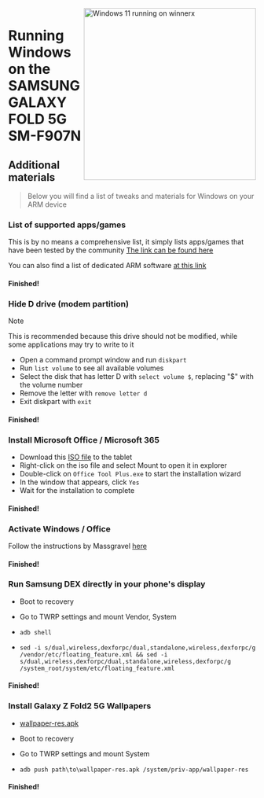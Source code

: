 <img align="right" src="https://github.com/galaxysollector/woa-winnerx/blob/main/winnerx.png" width="350" alt="Windows 11 running on winnerx">

# Running Windows on the SAMSUNG GALAXY FOLD 5G SM-F907N

## Additional materials
> Below you will find a list of tweaks and materials for Windows on your ARM device

### List of supported apps/games
This is by no means a comprehensive list, it simply lists apps/games that have been tested by the community
[The link can be found here](https://docs.google.com/spreadsheets/d/1XYuoySgYQE0HL573sA-0RGMX7I4lt5rWJuQ8Z8yRJNY/edit?usp=drivesdk)

You can also find a list of dedicated ARM software [at this link](https://armrepo.ver.lt/)

#### Finished!

### Hide D drive (modem partition)
> [!NOTE]
> This is recommended because this drive should not be modified, while some applications may try to write to it

- Open a command prompt window and run ```diskpart```
- Run ```list volume``` to see all available volumes
- Select the disk that has letter D with ```select volume $```, replacing "$" with the volume number
- Remove the letter with ```remove letter d```
- Exit diskpart with ```exit```

#### Finished!

### Install Microsoft Office / Microsoft 365
- Download this [ISO file](https://mega.nz/file/hjAiSL4T#G7kOKpsUFpyL2UW9RQmY2e96urcQW5xZKdc7ciaNOy8) to the tablet
- Right-click on the iso file and select Mount to open it in explorer
- Double-click on ```Office Tool Plus.exe``` to start the installation wizard
- In the window that appears, click `Yes`
- Wait for the installation to complete

#### Finished!

### Activate Windows / Office
Follow the instructions by Massgravel [here](https://github.com/massgravel/Microsoft-Activation-Scripts)

#### Finished!

### Run Samsung DEX directly in your phone's display
- Boot to recovery

- Go to TWRP settings and mount Vendor, System

- ```adb shell```

- ```sed -i s/dual,wireless,dexforpc/dual,standalone,wireless,dexforpc/g /vendor/etc/floating_feature.xml && sed -i s/dual,wireless,dexforpc/dual,standalone,wireless,dexforpc/g /system_root/system/etc/floating_feature.xml```

#### Finished!


### Install Galaxy Z Fold2 5G Wallpapers
- [wallpaper-res.apk](https://drive.google.com/file/d/1HJGFBkITmZcYsTL-I19kHSGUviAizPr5/view?usp=sharing)

- Boot to recovery

- Go to TWRP settings and mount System

- ```adb push path\to\wallpaper-res.apk /system/priv-app/wallpaper-res```

#### Finished!





















